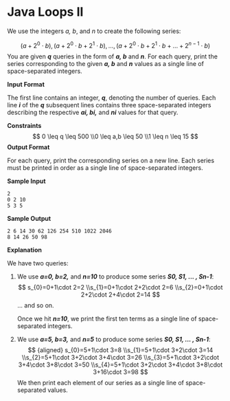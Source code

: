 <script type="text/javascript" src="http://cdn.mathjax.org/mathjax/latest/MathJax.js?config=default"></script>

# Java Loops II

We use the integers *a, b*, and *n* to create the following series:

$$
(a+2^{0}\cdot b),(a+2^{0}\cdot b+2^{1}\cdot b),...,(a+2^{0}\cdot b+2^{1}\cdot b+...+2^{n-1}\cdot b)
$$
You are given ***q*** queries in the form of ***a, b*** and ***n***. For each query, print the series corresponding to the given ***a, b*** and ***n*** values as a single line of space-separated integers.

**Input Format**

The first line contains an integer, ***q***, denoting the number of queries.
Each line ***i*** of the ***q*** subsequent lines contains three space-separated integers describing the respective ***ai, bi,*** and ***ni*** values for that query.

**Constraints**
$$
0 \leq  q \leq 500 
\\0 \leq a,b \leq 50
\\1 \leq n \leq 15
$$
**Output Format**

For each query, print the corresponding series on a new line. Each series must be printed in order as a single line of space-separated integers.

**Sample Input**

```
2
0 2 10
5 3 5
```

**Sample Output**

```
2 6 14 30 62 126 254 510 1022 2046
8 14 26 50 98
```

**Explanation**

We have two queries:

1. We use ***a=0, b=2,*** and ***n=10*** to produce some series ***S0, S1, ... , Sn-1***:
   $$
   s_{0}=0+1\cdot 2=2
   \\s_{1}=0+1\cdot 2+2\cdot 2=6
    \\s_{2}=0+1\cdot 2+2\cdot 2+4\cdot 2=14
   $$
   ... and so on.

   Once we hit ***n=10***, we print the first ten terms as a single line of space-separated integers.

   

2. We use ***a=5, b=3,*** and ***n=5*** to produce some series ***S0, S1, ... , Sn-1***:
   $$ {aligned}
   s_{0}=5+1\cdot 3=8
   \\s_{1}=5+1\cdot 3+2\cdot 3=14
   \\s_{2}=5+1\cdot 3+2\cdot 3+4\cdot 3=26
   \\s_{3}=5+1\cdot 3+2\cdot 3+4\cdot 3+8\cdot 3=50
   \\s_{4}=5+1\cdot 3+2\cdot 3+4\cdot 3+8\cdot 3+16\cdot 3=98
   $$
   We then print each element of our series as a single line of space-separated values.


